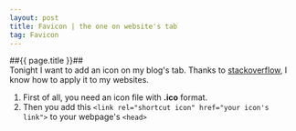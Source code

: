 ```yaml
---
layout: post
title: Favicon | the one on website's tab
tag: Favicon
---
```


##{{ page.title }}##           
Tonight I want to add an icon on my blog's tab. Thanks to [stackoverflow](http://stackoverflow.com/questions/4888377/how-to-add-a-browser-tab-icon-for-a-website), I know how to apply it to my websites.     

1. First of all, you need an icon file with **.ico** format.      
2. Then you add this `<link rel="shortcut icon" href="your icon's link">` to your webpage's `<head>`      
